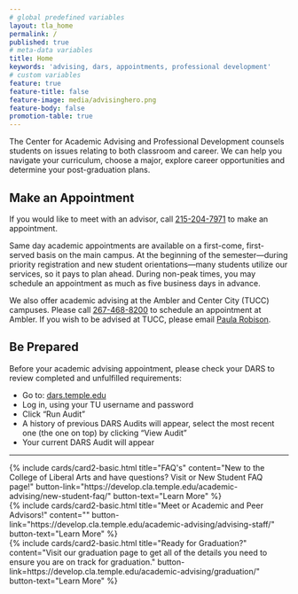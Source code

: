 ```yaml
---
# global predefined variables
layout: tla_home
permalink: /
published: true
# meta-data variables
title: Home
keywords: 'advising, dars, appointments, professional development'
# custom variables
feature: true
feature-title: false
feature-image: media/advisinghero.png
feature-body: false
promotion-table: true
---
```

The Center for Academic Advising and Professional Development counsels students on issues relating to both classroom and career. We can help you navigate your curriculum, choose a major, explore career opportunities and determine your post-graduation plans.

## Make an Appointment
If you would like to meet with an advisor, call [215-204-7971](tel:2152047971) to make an appointment.

Same day academic appointments are available on a first-come, first-served basis on the main campus. At the beginning of the semester—during priority registration and new student orientations—many students utilize our services, so it pays to plan ahead. During non-peak times, you may schedule an appointment as much as five business days in advance.

We also offer academic advising at the Ambler and Center City (TUCC) campuses. Please call [267-468-8200](tel:2674688200) to schedule an appointment at Ambler. If you wish to be advised at TUCC, please email [Paula Robison](mailto:Paula.Robison@temple.edu).

## Be Prepared
Before your academic advising appointment, please check your DARS to review completed and unfulfilled requirements:

- Go to: [dars.temple.edu](http://dars.temple.edu/)
- Log in, using your TU username and password
- Click “Run Audit”
- A history of previous DARS Audits will appear, select the most recent one (the one on top) by clicking “View Audit”
- Your current DARS Audit will appear

___

<div class="row row-wide">
  <div class="col m12 l4">{% include cards/card2-basic.html
    title="FAQ's"
    content="New to the College of Liberal Arts and have questions? Visit or New Student FAQ page!"
    button-link="https://develop.cla.temple.edu/academic-advising/new-student-faq/"
    button-text="Learn More" %}
  </div>
  <div class="col m12 l4">{% include cards/card2-basic.html
    title="Meet or Academic and Peer Advisors!"
    content=""
    button-link="https://develop.cla.temple.edu/academic-advising/advising-staff/"
    button-text="Learn More" %}
    </div>
    <div class="col m12 l4">{% include cards/card2-basic.html
      title="Ready for Graduation?"
      content="Visit our graduation page to get all of the details you need to ensure you are on track for graduation."
      button-link=https://develop.cla.temple.edu/academic-advising/graduation/"
      button-text="Learn More" %}
    </div>
</div>
